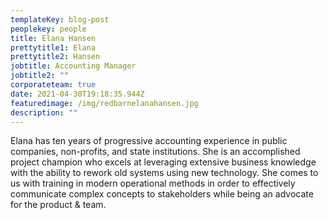 ```yaml
---
templateKey: blog-post
peoplekey: people
title: Elana Hansen
prettytitle1: Elana
prettytitle2: Hansen
jobtitle: Accounting Manager
jobtitle2: ""
corporateteam: true
date: 2021-04-30T19:18:35.944Z
featuredimage: /img/redbarnelanahansen.jpg
description: ""
---
```

Elana has ten years of progressive accounting experience in public companies, non-profits, and state institutions. She is an accomplished project champion who excels at leveraging extensive business knowledge with the ability to rework old systems using new technology. She comes to us with training in modern operational methods in order to effectively communicate complex concepts to stakeholders while being an advocate for the product & team.